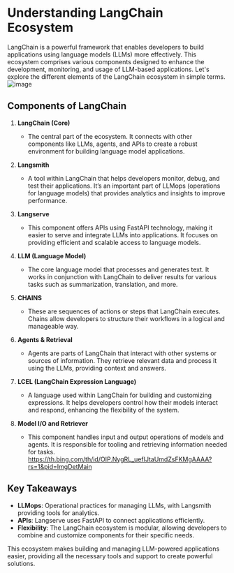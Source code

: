 # Understanding LangChain Ecosystem

LangChain is a powerful framework that enables developers to build applications using language models (LLMs) more effectively. This ecosystem comprises various components designed to enhance the development, monitoring, and usage of LLM-based applications. Let's explore the different elements of the LangChain ecosystem in simple terms.
![image](https://github.com/user-attachments/assets/d6ee5e14-d6b6-4c9d-a065-43ac6c767ef7)

## Components of LangChain

1. **LangChain (Core)**
   - The central part of the ecosystem. It connects with other components like LLMs, agents, and APIs to create a robust environment for building language model applications.

2. **Langsmith**
   - A tool within LangChain that helps developers monitor, debug, and test their applications. It’s an important part of LLMops (operations for language models) that provides analytics and insights to improve performance.

3. **Langserve**
   - This component offers APIs using FastAPI technology, making it easier to serve and integrate LLMs into applications. It focuses on providing efficient and scalable access to language models.

4. **LLM (Language Model)**
   - The core language model that processes and generates text. It works in conjunction with LangChain to deliver results for various tasks such as summarization, translation, and more.

5. **CHAINS**
   - These are sequences of actions or steps that LangChain executes. Chains allow developers to structure their workflows in a logical and manageable way.

6. **Agents & Retrieval**
   - Agents are parts of LangChain that interact with other systems or sources of information. They retrieve relevant data and process it using the LLMs, providing context and answers.

7. **LCEL (LangChain Expression Language)**
   - A language used within LangChain for building and customizing expressions. It helps developers control how their models interact and respond, enhancing the flexibility of the system.

8. **Model I/O and Retriever**
   - This component handles input and output operations of models and agents. It is responsible for tooling and retrieving information needed for tasks.
https://th.bing.com/th/id/OIP.NygRL_uefIJtaUmdZsFKMgAAAA?rs=1&pid=ImgDetMain
## Key Takeaways

- **LLMops**: Operational practices for managing LLMs, with Langsmith providing tools for analytics.
- **APIs**: Langserve uses FastAPI to connect applications efficiently.
- **Flexibility**: The LangChain ecosystem is modular, allowing developers to combine and customize components for their specific needs.

This ecosystem makes building and managing LLM-powered applications easier, providing all the necessary tools and support to create powerful solutions.


